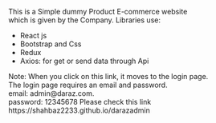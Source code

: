 This is a Simple dummy Product E-commerce website <br />
which is given by the Company.
Libraries use:
<ul>
  <li>React js </li>
  <li>Bootstrap and Css</li>
  <li>Redux</li>
  <li><bold>Axios:</bold> for get or send data through Api</li>
</ul>
Note: When you click on this link, it moves to the login page.<br /> 
The login page requires an email and password. <br />
email: admin@daraz.com.<br />
password: 12345678
Please check this link <br /> https://shahbaz2233.github.io/darazadmin 
